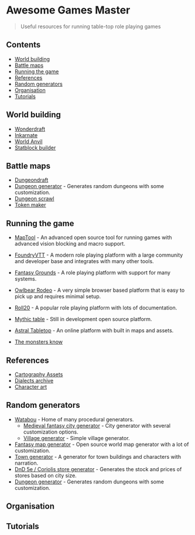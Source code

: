 # Awesome Games Master

> Useful resources for running table-top role playing games

## Contents
* [World building](#world-building)
* [Battle maps](#battle-maps)
* [Running the game](#running-the-game)
* [References](#references)
* [Random generators](#random-generators)
* [Organisation](#organisation)
* [Tutorials](#tutorials)


## World building
- [Wonderdraft](https://www.wonderdraft.net/)
- [Inkarnate](https://inkarnate.com/)
- [World Anvil](https://www.worldanvil.com/)
- [Statblock builder](https://tetra-cube.com/dnd/dnd-statblock.html)

## Battle maps
- [Dungeondraft](https://dungeondraft.net/)
- [Dungeon generator](https://dungen.app/dungen/) - Generates random dungeons with some customization.
- [Dungeon scrawl](https://dungeonscrawl.com/)
- [Token maker](https://rolladvantage.com/tokenstamp/)

## Running the game
- [MapTool](https://www.rptools.net/toolbox/maptool/) - An advanced open source tool for running games with advanced vision blocking and macro support.
- [FoundryVTT](https://foundryvtt.com/) - A modern role playing platform with a large community and developer base and integrates with many other tools.
- [Fantasy Grounds](http://www.fantasygrounds.com/home/home.php) - A role playing platform with support for many systems.
- [Owlbear Rodeo](https://www.owlbear.rodeo/) - A very simple browser based platform that is easy to pick up and requires minimal setup.
- [Roll20](https://roll20.net/) - A popular role playing platform with lots of documentation.
- [Mythic table](https://www.mythictable.com/) - Still in development open source platform.
- [Astral Tabletop](https://www.astraltabletop.com/) - An online platform with built in maps and assets.

- [The monsters know](https://www.themonstersknow.com/)

## References
- [Cartography Assets](http://cartographyassets.com/)
- [Dialects archive](https://www.dialectsarchive.com/)
- [Character art](https://www.pinterest.co.uk/efilean/)

## Random generators
- [Watabou](https://watabou.itch.io) - Home of many procedural generators.
  * [Medieval fantasy city generator](https://watabou.itch.io/medieval-fantasy-city-generator) - City generator with several customization options.
  * [Village generator](https://watabou.itch.io/village-generator) - Simple village generator.
- [Fantasy map generator](https://azgaar.github.io/Fantasy-Map-Generator/) - Open source world map generator with a lot of customization.
- [Town generator](https://eigengrausgenerator.com/) - A generator for town buildings and characters with narration.
- [DnD 5e / Coriolis store generator](http://dndstores.azurewebsites.net/index.html) - Generates the stock and prices of stores based on city size.
- [Dungeon generator](https://dungen.app/dungen/) - Generates random dungeons with some customization.

## Organisation

## Tutorials
